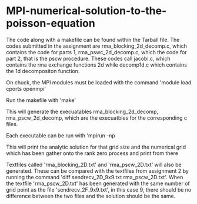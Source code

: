 # MPI-numerical-solution-to-the-poisson-equation

The code along with a makefile can be found within the Tarball file. The codes submitted in the
assignment are rma_blocking_2d_decomp.c, which contains the code for parts 1, rma_pswc_2d_decomp.c,
which the code for part 2, that is the pscw procedure.
These codes call jacobi.c, which contains the rma exchange functions 2d while decomp1d.c
which contains the 1d decompositon function.

On chuck, the MPI modules must be loaded with the command 'module load cports openmpi'

Run the makefile with 'make'

This will generate the execuatables rma_blocking_2d_decomp, rma_pscw_2d_decomp,
which are the execuatbles for the corresponding c files.

Each executable can be run with 'mpirun -np <number of processors> <executable name> <size of grid>

This will print the analytic solution for that grid size and the numerical grid which has been
gather onto the rank zero process and print from there

Textfiles called 'rma_blocking_2D.txt' and 'rma_pscw_2D.txt' will also be generated. These can be compared with the textfiles from assignment 2 by 
running the command 'diff sendrecv_2D_9x9.txt rma_pscw_2D.txt'. When the textfile 'rma_pscw_2D.txt' has been generated with the same number of grid point as the 
file 'sendrecv_2F_9x9.txt', in this case 9, there should be no difference between the two files and the solution should be the same.

